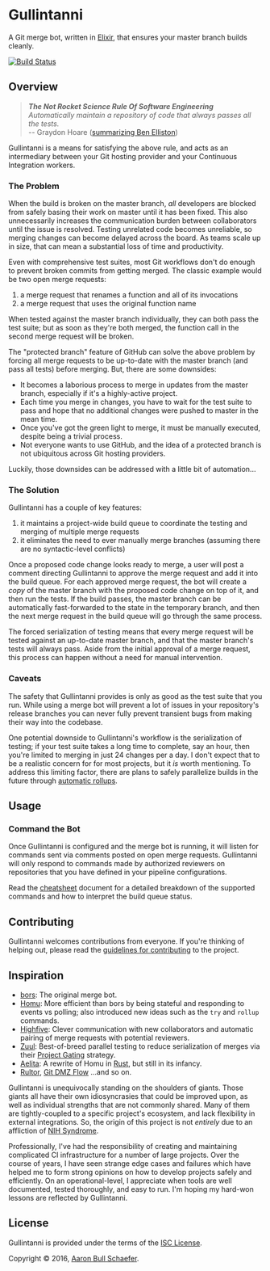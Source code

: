 Gullintanni
===========

A Git merge bot, written in [Elixir][], that ensures your master branch builds
cleanly.

[![Build Status]][@TravisCI]

[Elixir]: http://elixir-lang.org/
[Build Status]: https://travis-ci.org/gullintanni/gullintanni.svg?branch=master
[@TravisCI]: https://travis-ci.org/gullintanni/gullintanni

Overview
--------

> _**The Not Rocket Science Rule Of Software Engineering**_  
> _Automatically maintain a repository of code that always passes all the tests._  
> -- Graydon Hoare ([summarizing Ben Elliston][not rocket science])

[not rocket science]: http://graydon.livejournal.com/186550.html
  'technicalities: "not rocket science" (the story of monotone and bors)'

Gullintanni is a means for satisfying the above rule, and acts as an
intermediary between your Git hosting provider and your Continuous Integration
workers.

### The Problem

When the build is broken on the master branch, _all_ developers are blocked
from safely basing their work on master until it has been fixed. This also
unnecessarily increases the communication burden between collaborators until
the issue is resolved. Testing unrelated code becomes unreliable, so merging
changes can become delayed across the board. As teams scale up in size, that
can mean a substantial loss of time and productivity.

Even with comprehensive test suites, most Git workflows don't do enough to
prevent broken commits from getting merged. The classic example would be two
open merge requests:

1. a merge request that renames a function and all of its invocations
2. a merge request that uses the original function name

When tested against the master branch individually, they can both pass the test
suite; but as soon as they're both merged, the function call in the second
merge request will be broken.

The "protected branch" feature of GitHub can solve the above problem by forcing
all merge requests to be up-to-date with the master branch (and pass all tests)
before merging. But, there are some downsides:

* It becomes a laborious process to merge in updates from the master branch,
  especially if it's a highly-active project.
* Each time you merge in changes, you have to wait for the test suite to pass
  and hope that no additional changes were pushed to master in the mean time.
* Once you've got the green light to merge, it must be manually executed,
  despite being a trivial process.
* Not everyone wants to use GitHub, and the idea of a protected branch is not
  ubiquitous across Git hosting providers.

Luckily, those downsides can be addressed with a little bit of automation...

### The Solution

Gullintanni has a couple of key features:

1. it maintains a project-wide build queue to coordinate the testing and
   merging of multiple merge requests
2. it eliminates the need to ever manually merge branches (assuming there are
   no syntactic-level conflicts)

Once a proposed code change looks ready to merge, a user will post a comment
directing Gullintanni to approve the merge request and add it into the build
queue. For each approved merge request, the bot will create a _copy_ of the
master branch with the proposed code change on top of it, and then run the
tests. If the build passes, the master branch can be automatically
fast-forwarded to the state in the temporary branch, and then the next merge
request in the build queue will go through the same process.

The forced serialization of testing means that every merge request will be
tested against an up-to-date master branch, and that the master branch's tests
will always pass. Aside from the initial approval of a merge request, this
process can happen without a need for manual intervention.

### Caveats

The safety that Gullintanni provides is only as good as the test suite that you
run. While using a merge bot will prevent a lot of issues in your repository's
release branches you can never fully prevent transient bugs from making their
way into the codebase.

One potential downside to Gullintanni's workflow is the serialization of
testing; if your test suite takes a long time to complete, say an hour, then
you're limited to merging in just 24 changes per a day. I don't expect that to
be a realistic concern for for most projects, but it _is_ worth mentioning. To
address this limiting factor, there are plans to safely parallelize builds in
the future through [automatic rollups][].

[automatic rollups]: https://github.com/gullintanni/gullintanni/issues/3

Usage
-----

### Command the Bot

Once Gullintanni is configured and the merge bot is running, it will listen for
commands sent via comments posted on open merge requests. Gullintanni will only
respond to commands made by authorized reviewers on repositories that you have
defined in your pipeline configurations.

Read the [cheatsheet][] document for a detailed breakdown of the supported
commands and how to interpret the build queue status.

[cheatsheet]: https://github.com/gullintanni/gullintanni/blob/master/pages/Cheatsheet.md

Contributing
------------

Gullintanni welcomes contributions from everyone. If you're thinking of helping
out, please read the [guidelines for contributing][contributing] to the project.

[contributing]: https://github.com/gullintanni/gullintanni/blob/master/CONTRIBUTING.md

Inspiration
-----------

* [bors][]: The original merge bot.
* [Homu][]: More efficient than bors by being stateful and responding to events
  vs polling; also introduced new ideas such as the `try` and `rollup`
  commands.
* [Highfive][]: Clever communication with new collaborators and automatic
  pairing of merge requests with potential reviewers.
* [Zuul][]: Best-of-breed parallel testing to reduce serialization of merges
  via their [Project Gating][] strategy.
* [Aelita][]: A rewrite of Homu in [Rust][], but still in its infancy.
* [Rultor][], [Git DMZ Flow][] ...and so on.

[bors]: https://github.com/graydon/bors
[Homu]: https://github.com/servo/homu
[Highfive]: https://github.com/servo/highfive
[Zuul]: https://github.com/openstack-infra/zuul
[Project Gating]: http://docs.openstack.org/infra/zuul/gating.html
[Aelita]: https://github.com/AelitaBot/aelita
[Rust]: https://www.rust-lang.org/
[Rultor]: https://github.com/yegor256/rultor
[Git DMZ Flow]: https://gist.github.com/djspiewak/9f2f91085607a4859a66

Gullintanni is unequivocally standing on the shoulders of giants. Those giants
all have their own idiosyncrasies that could be improved upon, as well as
individual strengths that are not commonly shared. Many of them are
tightly-coupled to a specific project's ecosystem, and lack flexibility in
external integrations. So, the origin of this project is not _entirely_ due to
an affliction of [NIH Syndrome][].

[NIH Syndrome]: https://en.wikipedia.org/wiki/Not_invented_here
  "Not Invented Here"

Professionally, I've had the responsibility of creating and maintaining
complicated CI infrastructure for a number of large projects. Over the course
of years, I have seen strange edge cases and failures which have helped me to
form strong opinions on how to develop projects safely and efficiently. On an
operational-level, I appreciate when tools are well documented, tested
thoroughly, and easy to run. I'm hoping my hard-won lessons are reflected by
Gullintanni.

License
-------

Gullintanni is provided under the terms of the
[ISC License](https://en.wikipedia.org/wiki/ISC_license).

Copyright &copy; 2016, [Aaron Bull Schaefer](mailto:aaron@elasticdog.com).
